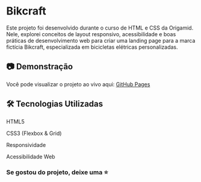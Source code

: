 # Bikcraft

Este projeto foi desenvolvido durante o curso de HTML e CSS da Origamid. Nele, explorei conceitos de layout responsivo, acessibilidade e boas práticas de desenvolvimento web para criar uma landing page para a marca fictícia Bikcraft, especializada em bicicletas elétricas personalizadas.

## 📷 Demonstração

Você pode visualizar o projeto ao vivo aqui: [GitHub Pages](https://gandralice.github.io/Bikcraft/)


## 🛠 Tecnologias Utilizadas

HTML5

CSS3 (Flexbox & Grid)

Responsividade

Acessibilidade Web

### Se gostou do projeto, deixe uma ⭐
